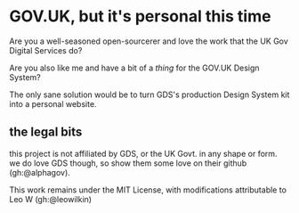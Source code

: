 # GOV.UK, but it's personal this time

Are you a well-seasoned open-sourcerer and love the work that the UK Gov Digital Services do?

Are you also like me and have a bit of a _thing_ for the GOV.UK Design System?

The only sane solution would be to turn GDS's production Design System kit into a personal website.

## the legal bits

this project is not affiliated by GDS, or the UK Govt. in any shape or form. we do love GDS though, so show them some love on their github (gh:@alphagov).

This work remains under the MIT License, with modifications attributable to Leo W (gh:@leowilkin)
